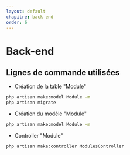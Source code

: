 ```yaml
---
layout: default
chapitre: back end
order: 6
---
```


# Back-end

## Lignes de commande utilisées


- Création de la table "Module"

```bash
php artisan make:model Module -m
php artisan migrate

```


- Création du modèle "Module"

```bash
php artisan make:model Module -m
```

- Controller "Module"

```bash
php artisan make:controller ModulesController
```
